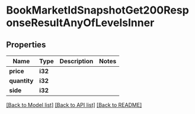 # BookMarketIdSnapshotGet200ResponseResultAnyOfLevelsInner

## Properties

Name | Type | Description | Notes
------------ | ------------- | ------------- | -------------
**price** | **i32** |  | 
**quantity** | **i32** |  | 
**side** | **i32** |  | 

[[Back to Model list]](../README.md#documentation-for-models) [[Back to API list]](../README.md#documentation-for-api-endpoints) [[Back to README]](../README.md)



